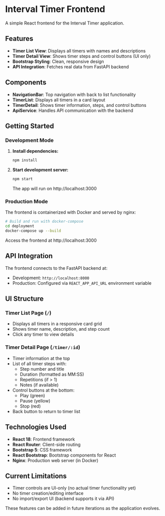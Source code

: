 # Interval Timer Frontend

A simple React frontend for the Interval Timer application.

## Features

- **Timer List View**: Displays all timers with names and descriptions
- **Timer Detail View**: Shows timer steps and control buttons (UI only)
- **Bootstrap Styling**: Clean, responsive design
- **API Integration**: Fetches real data from FastAPI backend

## Components

- **NavigationBar**: Top navigation with back to list functionality
- **TimerList**: Displays all timers in a card layout
- **TimerDetail**: Shows timer information, steps, and control buttons
- **ApiService**: Handles API communication with the backend

## Getting Started

### Development Mode

1. **Install dependencies:**
   ```bash
   npm install
   ```

2. **Start development server:**
   ```bash
   npm start
   ```
   
   The app will run on http://localhost:3000

### Production Mode

The frontend is containerized with Docker and served by nginx:

```bash
# Build and run with docker-compose
cd deployment
docker-compose up --build
```

Access the frontend at http://localhost:3000

## API Integration

The frontend connects to the FastAPI backend at:
- Development: `http://localhost:8000`
- Production: Configured via `REACT_APP_API_URL` environment variable

## UI Structure

### Timer List Page (`/`)
- Displays all timers in a responsive card grid
- Shows timer name, description, and step count
- Click any timer to view details

### Timer Detail Page (`/timer/:id`)
- Timer information at the top
- List of all timer steps with:
  - Step number and title
  - Duration (formatted as MM:SS)
  - Repetitions (if > 1)
  - Notes (if available)
- Control buttons at the bottom:
  - Play (green)
  - Pause (yellow) 
  - Stop (red)
- Back button to return to timer list

## Technologies Used

- **React 18**: Frontend framework
- **React Router**: Client-side routing
- **Bootstrap 5**: CSS framework
- **React Bootstrap**: Bootstrap components for React
- **Nginx**: Production web server (in Docker)

## Current Limitations

- Timer controls are UI-only (no actual timer functionality yet)
- No timer creation/editing interface
- No import/export UI (backend supports it via API)

These features can be added in future iterations as the application evolves.